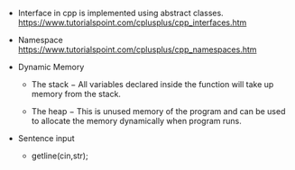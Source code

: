 * Interface in cpp is implemented using abstract classes.
https://www.tutorialspoint.com/cplusplus/cpp_interfaces.htm

* Namespace https://www.tutorialspoint.com/cplusplus/cpp_namespaces.htm

* Dynamic Memory
  * The stack − All variables declared inside the function will take up memory from the stack.

  * The heap − This is unused memory of the program and can be used to allocate the memory dynamically when program runs. 
* Sentence input
  * getline(cin,str); 
